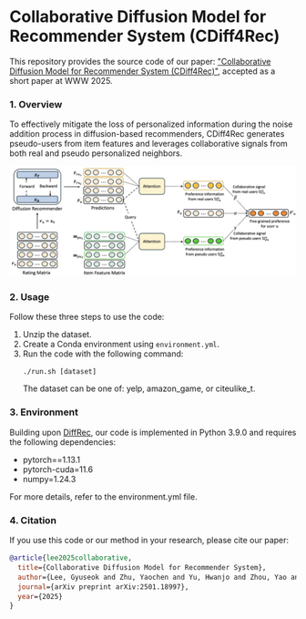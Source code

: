 # Collaborative Diffusion Model for Recommender System (CDiff4Rec)
This repository provides the source code of our paper: ["Collaborative Diffusion Model for Recommender System (CDiff4Rec)"](https://arxiv.org/abs/2501.18997), accepted as a short paper at WWW 2025.

### 1. Overview
To effectively mitigate the loss of personalized information during the noise addition process in diffusion-based recommenders, CDiff4Rec generates pseudo-users from item features and leverages collaborative signals from both real and pseudo personalized neighbors.

<img src="./figure/method.png">

### 2. Usage
Follow these three steps to use the code:
1. Unzip the dataset.
2. Create a Conda environment using `environment.yml`.
3. Run the code with the following command:
    ```
    ./run.sh [dataset] 
    ```
    The dataset can be one of: yelp, amazon_game, or citeulike_t.



### 3. Environment
Building upon [DiffRec](https://github.com/YiyanXu/DiffRec), our code is implemented in Python 3.9.0 and requires the following dependencies:

* pytorch==1.13.1
* pytorch-cuda=11.6
* numpy=1.24.3
  
For more details, refer to the environment.yml file.

### 4. Citation
If you use this code or our method in your research, please cite our paper:

```bibtex
@article{lee2025collaborative,
  title={Collaborative Diffusion Model for Recommender System},
  author={Lee, Gyuseok and Zhu, Yaochen and Yu, Hwanjo and Zhou, Yao and Li, Jundong},
  journal={arXiv preprint arXiv:2501.18997},
  year={2025}
}
```

